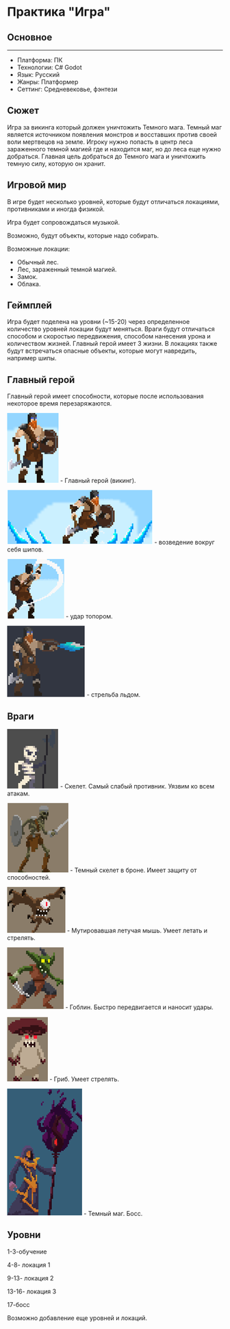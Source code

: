
# Практика "Игра"
## Основное
____
+ Платформа: ПК
+ Технологии: C# Godot
+ Язык: Русский
+ Жанры: Платформер 
+ Сеттинг: Средневековье, фэнтези
## Сюжет
Игра за викинга который должен уничтожить Темного мага. Темный маг является источником появления монстров и восставших против своей воли мертвецов на земле. Игроку нужно попасть в центр леса зараженного темной магией где и находится маг, но до леса еще нужно добраться. Главная цель добраться до Темного мага и уничтожить темную силу, которую он хранит.
## Игровой мир
В игре будет несколько уровней, которые будут отличаться локациями, противниками и иногда физикой.

Игра будет сопровождаться музыкой.

Возможно, будут объекты, которые надо собирать.

Возможные локации:
+	Обычный лес.
+	Лес, зараженный темной магией. 
+	Замок.
+	Облака. 

## Геймплей
Игра будет поделена на уровни (~15-20) через определенное количество уровней локации будут меняться. Враги будут отличаться способом и скоростью передвижения, способом нанесения урона и количеством жизней. Главный герой имеет 3 жизни. В локациях также будут встречаться опасные объекты, которые могут навредить, например шипы. 
## Главный герой
Главный герой имеет способности, которые после использования некоторое время перезаряжаются.

![](https://github.com/12qwer123/game/blob/main/v.png) - Главный герой (викинг).

![](https://github.com/12qwer123/game/blob/main/v2.png) - возведение вокруг себя шипов.

![](https://github.com/12qwer123/game/blob/main/v3.png) - удар топором.

![](https://github.com/12qwer123/game/blob/main/v4.png) - стрельба льдом.
## Враги
![](https://github.com/12qwer123/game/blob/main/h.png) - Скелет. Самый слабый противник. Уязвим ко всем атакам.

![](https://github.com/12qwer123/game/blob/main/s.png) - Темный скелет в броне. Имеет защиту от способностей.

![](https://github.com/12qwer123/game/blob/main/m.png) - Мутировавшая летучая мышь. Умеет летать и стрелять.

![](https://github.com/12qwer123/game/blob/main/g.png) - Гоблин. Быстро передвигается и наносит удары.

![](https://github.com/12qwer123/game/blob/main/r.png) - Гриб. Умеет стрелять.

![](https://github.com/12qwer123/game/blob/main/mm.png) - Темный маг. Босс.
## Уровни
1-3-обучение

4-8- локация 1

9-13- локация 2

13-16-  локация 3

17-босс

Возможно добавление еще уровней и локаций.
